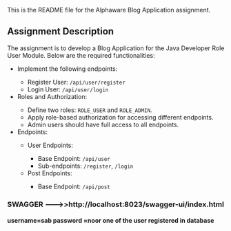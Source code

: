 <body>
  
 <p>This is the README file for the Alphaware Blog Application assignment.</p>
    <h2>Assignment Description</h2>
    <p>The assignment is to develop a Blog Application for the Java Developer Role User Module. Below are the required functionalities:</p>
    <ul>
        <li>Implement the following endpoints:</li>
        <ul>
            <li>Register User: <code>/api/user/register</code></li>
            <li>Login User: <code>/api/user/login</code></li>
        </ul>
        <li>Roles and Authorization:</li>
        <ul>
            <li>Define two roles: <code>ROLE_USER</code> and <code>ROLE_ADMIN</code>.</li>
            <li>Apply role-based authorization for accessing different endpoints.</li>
            <li>Admin users should have full access to all endpoints.</li>
        </ul>
        <li>Endpoints:</li>
        <ul>
            <li>User Endpoints:</li>
            <ul>
                <li>Base Endpoint: <code>/api/user</code></li>
                <li>Sub-endpoints: <code>/register</code>, <code>/login</code></li>
            </ul>
            <li>Post Endpoints:</li>
            <ul>
                <li>Base Endpoint: <code>/api/post</code></li>
            </ul>
        </ul>
    </ul>
     <h3>SWAGGER --->>http://localhost:8023/swagger-ui/index.html</h3>
   <h4>username=sab password =noor one of the user registered in  database </h4>

   
</body>
